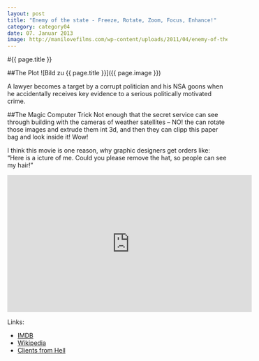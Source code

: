 ```yaml
---
layout: post
title: "Enemy of the state - Freeze, Rotate, Zoom, Focus, Enhance!"
category: category04
date: 07. Januar 2013
image: http://manilovefilms.com/wp-content/uploads/2011/04/enemy-of-the-state-original.jpg
---
```


#{{ page.title }}

##The Plot
![Bild zu {{ page.title }}]({{ page.image }})

A lawyer becomes a target by a corrupt politician and his NSA goons when he accidentally receives key evidence to a serious politically motivated crime.

##The Magic Computer Trick
Not enough that the secret service can see through building with the cameras of weather satellites – NO! the can rotate those images and extrude them int 3d, and then they can clipp this paper bag and look inside it! Wow!

I think this movie is one reason, why graphic designers get orders like: “Here is a icture of me. Could you please remove the hat, so people can see my hair!” 

<iframe width="560" height="315" src="http://www.youtube.com/embed/3EwZQddc3kY" frameborder="0" allowfullscreen></iframe>

Links:

+   [IMDB](http://www.imdb.com/title/tt0120660/?ref_=sr_1)
+   [Wikipedia](http://en.wikipedia.org/wiki/Enemy_of_the_State_(film))
+   [Clients from Hell](http://clientsfromhell.net/)